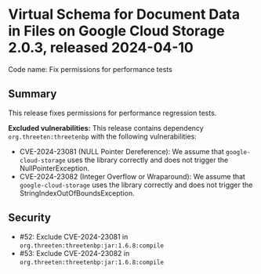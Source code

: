# Virtual Schema for Document Data in Files on Google Cloud Storage 2.0.3, released 2024-04-10

Code name: Fix permissions for performance tests

## Summary

This release fixes permissions for performance regression tests.

**Excluded vulnerabilities:** This release contains dependency `org.threeten:threetenbp` with the following vulnerabilities:
* CVE-2024-23081 (NULL Pointer Dereference): We assume that `google-cloud-storage` uses the library correctly and does not trigger the NullPointerException.
* CVE-2024-23082 (Integer Overflow or Wraparound): We assume that `google-cloud-storage` uses the library correctly and does not trigger the StringIndexOutOfBoundsException.

## Security

* #52: Exclude CVE-2024-23081 in `org.threeten:threetenbp:jar:1.6.8:compile`
* #53: Exclude CVE-2024-23082 in `org.threeten:threetenbp:jar:1.6.8:compile`
